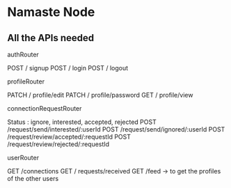# Namaste Node 

## All the APIs needed 
authRouter 

POST / signup 
POST / login
POST / logout 

profileRouter 

PATCH / profile/edit 
PATCH / profile/password
GET / profile/view

connectionRequestRouter 

Status : ignore, interested, accepted, rejected 
POST /request/send/interested/:userId
POST /request/send/ignored/:userId
POST /request/review/accepted/:requestId
POST /request/review/rejected/:requestId

userRouter

GET /connections
GET / requests/received
GET /feed -> to get the profiles of the other users 


